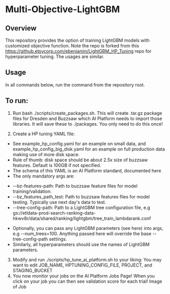 # Multi-Objective-LightGBM

## Overview
This repository provides the option of training LightGBM models with customized objective function.
Note the repo is forked from this https://github.etsycorp.com/ebenjamin/LightGBM_HP_Tuning repo for hyperparameter tuning. 
The usages are similar. 

## Usage
In all commands below, run the command from the repository root.

## To run:

1. Run bash ./scripts/create_packages.sh. This will create .tar.gz package files for Dresden and Buzzsaw which AI Platform needs to import those libraries. It will save these to ./packages.
You only need to do this once!
 
2. Create a HP tuning YAML file:
 * See example_hp_config.yaml for an example on small data, and example_hp_config_big_disk.yaml for an example on full production data making use of more disk space.
 * Rule of thumb: disk space should be about 2.5x size of buzzsaw features. Default is 100GB if not specified.
 * The schema of this YAML is an AI Platform standard, documented here
 * The only mandatory args are:
  - --bz-features-path: Path to buzzsaw feature files for model training/validation.
  - --bz_features_path_test: Path to buzzsaw features files for model testing. Typically use next day's data to test.
  - --tree-config-path: Path to a LightGBM tree configuration file, e.g gs://etldata-prod-search-ranking-data-hkwv8r/data/shared/ranking/lightgbm/tree_train_lambdarank.conf

 * Optionally, you can pass any LightGBM parameters (see here) into args, e.g --num_trees=100.
Anything passed here will override the base --tree-config-path settings.
 * Similarly, all hyperparameters should use the names of LightGBM parameters.
3. Modify and run ./scripts/hp_tune_ai_platform.sh to your liking:
You may want to edit JOB_NAME, HPTUNING_CONFIG_FILE, PROJECT, and STAGING_BUCKET
4. You now monitor your jobs on the AI Platform Jobs Page! When you click on your job you can then see validation score for each trial! Image of Job
